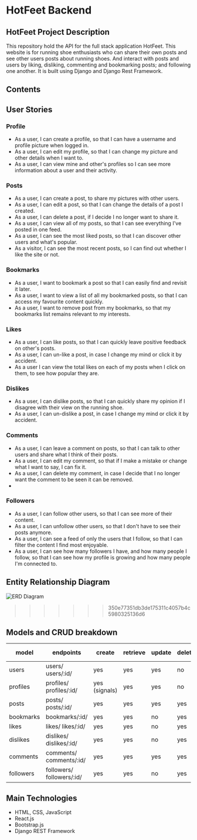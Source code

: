 # HotFeet Backend

## HotFeet Project Description

This repository hold the API for the full stack application HotFeet. This website is for running shoe enthusiasts who can share their own posts and see other users posts about running shoes. And interact with posts and users by liking, disliking, commenting and bookmarking posts; and following one another. It is built using Django and Django Rest Framework.

## Contents

## User Stories

### Profile

- As a user, I can create a profile, so that I can have a username and profile picture when logged in.
- As a user, I can edit my profile, so that I can change my picture and other details when I want to.
- As a user, I can view mine and other's profiles so I can see more information about a user and their activity.

### Posts 

- As a user, I can create a post, to share my pictures with other users.
- As a user, I can edit a post, so that I can change the details of a post I created.
- As a user, I can delete a post, if I decide I no longer want to share it.
- As a user, I can view all of my posts, so that I can see everything I've posted in one feed.
- As a user, I can see the most liked posts, so that I can discover other users and what's popular.
- As a visitor, I can see the most recent posts, so I can find out whether I like the site or not.

### Bookmarks

- As a user, I want to bookmark a post so that I can easily find and revisit it later.
- As a user, I want to view a list of all my bookmarked posts, so that I can access my favourite content quickly.
- As a user, I want to remove post from my bookmarks, so that my bookmarks list remains relevant to my interests. 

### Likes

- As a user, I can like posts, so that I can quickly leave positive feedback on other's posts.
- As a user, I can un-like a post, in case I change my mind or click it by accident.
- As a user I can view the total likes on each of my posts when I click on them, to see how popular they are.

### Dislikes

- As a user, I can dislike posts, so that I can quickly share my opinion if I disagree with their view on the running shoe.
- As a user, I can un-dislike a post, in case I change my mind or click it by accident.

### Comments 

- As a user, I can leave a comment on posts, so that I can talk to other users and share what I think of their posts.
- As a user, I can edit my comment, so that if I make a mistake or change what I want to say, I can fix it.
- As a user, I can delete my comment, in case I decide that I no longer want the comment to be seen it can be removed.
- 
### Followers

- As a user, I can follow other users, so that I can see more of their content.
- As a user, I can unfollow other users, so that I don't have to see their posts anymore.
- As a user, I can see a feed of only the users that I follow, so that I can filter the content I find most enjoyable.
- As a user, I can see how many followers I have, and how many people I follow, so that I can see how my profile is growing and how many people I'm connected to.

## Entity Relationship Diagram

![ERD Diagram](https://github.com/Megwana/backend-hf/assets/106391440/7807490b-d2ad-4cdf-b810-57defd04aeb6)
>>>>>>> 350e77351db3de175311c4057b4c5980325136d6

## Models and CRUD breakdown

| model     | endpoints                 | create        | retrieve | update | delete | filter             | text search    |
| --------- | ------------------------- | ------------- | -------- | ------ | ------ | ------------------ | -------------- |
| users     | users/ users/:id/         | yes           | yes      | yes    | no     | no                 | no             |
| profiles  | profiles/ profiles/:id/   | yes (signals) | yes      | yes    | no     | following/followed | name           |
| posts     | posts/ posts/:id/         | yes           | yes      | yes    | yes    | profile/liked/feed | title          |
| bookmarks | bookmarks/:id/            | yes           | yes      | no     | yes    | by user            | no             |
| likes     | likes/ likes/:id/         | yes           | yes      | no     | yes    | no                 | no             |
| dislikes  | dislikes/ dislikes/:id/   | yes           | yes      | no     | yes    | no                 | no             |
| comments  | comments/ comments/:id/   | yes           | yes      | yes    | yes    | post               | no             |
| followers | followers/ followers/:id/ | yes           | yes      | no     | yes    | no                 | no             |

## Main Technologies
+ HTML, CSS, JavaScript
+ React.js
+ Bootstrap.js
+ Django REST Framework
